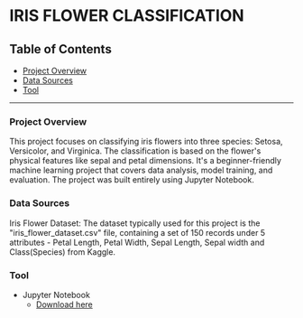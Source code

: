 # IRIS FLOWER CLASSIFICATION

## Table of Contents
- [Project Overview](#project-overview)
- [Data Sources](#data-sources)
- [Tool](#tool)

---

### Project Overview
This project focuses on classifying iris flowers into three species: Setosa, Versicolor, and Virginica. The classification is based on the flower's physical features like sepal and petal dimensions. It's a beginner-friendly machine learning project that covers data analysis, model training, and evaluation. The project was built entirely using Jupyter Notebook.

### Data Sources
Iris Flower Dataset: The dataset typically used for this project is the "iris_flower_dataset.csv" file, containing a set of 150 records under 5 attributes - Petal Length, Petal Width, Sepal Length, Sepal width and Class(Species) from Kaggle.

### Tool
- Jupyter Notebook
  - [Download here](https://jupyter.org/)
